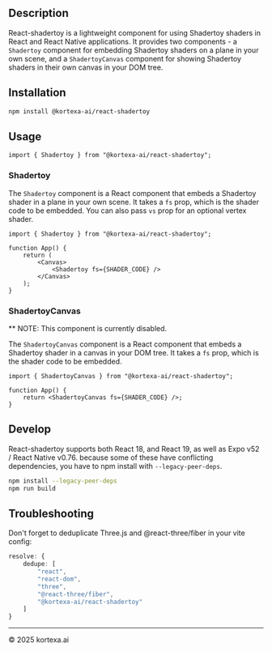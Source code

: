 ## Description

React-shadertoy is a lightweight component for using Shadertoy shaders in React and React Native applications. It provides two components - a `Shadertoy` component for embedding Shadertoy shaders on a plane in your own scene, and a `ShadertoyCanvas` component for showing Shadertoy shaders in their own canvas in your DOM tree.

## Installation

```bash
npm install @kortexa-ai/react-shadertoy
```

## Usage

```tsx
import { Shadertoy } from "@kortexa-ai/react-shadertoy";
```

### Shadertoy

The `Shadertoy` component is a React component that embeds a Shadertoy shader in a plane in your own scene. It takes a `fs` prop, which is the shader code to be embedded. You can also pass `vs` prop for an optional vertex shader.

```tsx
import { Shadertoy } from "@kortexa-ai/react-shadertoy";

function App() {
    return (
        <Canvas>
            <Shadertoy fs={SHADER_CODE} />
        </Canvas>
    );
}
```

### ShadertoyCanvas

\*\* NOTE: This component is currently disabled.

The `ShadertoyCanvas` component is a React component that embeds a Shadertoy shader in a canvas in your DOM tree. It takes a `fs` prop, which is the shader code to be embedded.

```tsx
import { ShadertoyCanvas } from "@kortexa-ai/react-shadertoy";

function App() {
    return <ShadertoyCanvas fs={SHADER_CODE} />;
}
```

## Develop

React-shadertoy supports both React 18, and React 19, as well as Expo v52 / React Native v0.76. because some of these have conflicting dependencies, you have to npm install with `--legacy-peer-deps`.

```bash
npm install --legacy-peer-deps
npm run build
```

## Troubleshooting

Don't forget to deduplicate Three.js and @react-three/fiber in your vite config:

```ts
resolve: {
    dedupe: [
        "react",
        "react-dom",
        "three",
        "@react-three/fiber",
        "@kortexa-ai/react-shadertoy"
    ]
}
```

---

© 2025 kortexa.ai
